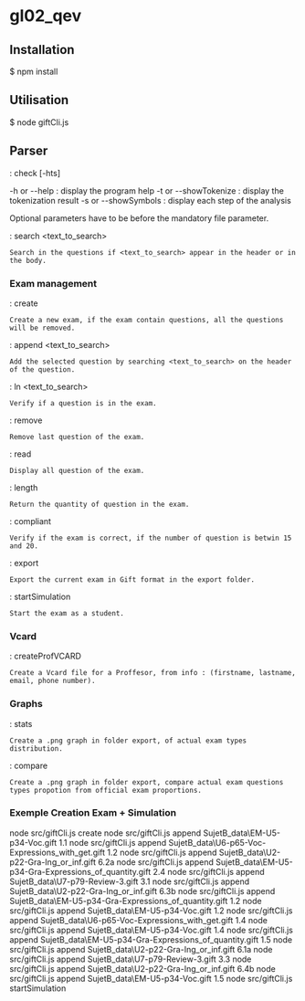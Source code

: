 # gl02_qev



## Installation

$ npm install

## Utilisation 

$ node giftCli.js <command>


## Parser ###

<command> : check <fileToParse> [-hts]

-h or --help 	:	 display the program help
-t or --showTokenize :	 display the tokenization result 
-s or --showSymbols :	 display each step of the analysis

Optional parameters have to be before the mandatory file parameter.


<command> : search <fileToParse> <text_to_search>

    Search in the questions if <text_to_search> appear in the header or in the body.


### Exam management ###

<command> : create

    Create a new exam, if the exam contain questions, all the questions will be removed.


<command> : append <fileToParse> <text_to_search>

    Add the selected question by searching <text_to_search> on the header of the question.


<command> : ln <fileToParse> <text_to_search>

    Verify if a question is in the exam.


<command> : remove

    Remove last question of the exam.


<command> : read

    Display all question of the exam.


<command> : length

    Return the quantity of question in the exam.


<command> : compliant

    Verify if the exam is correct, if the number of question is betwin 15 and 20.


<command> : export

    Export the current exam in Gift format in the export folder.

<command> : startSimulation

    Start the exam as a student.


### Vcard ###

<command> : createProfVCARD <firstName> <lastName> <email> <phoneNumber>

    Create a Vcard file for a Proffesor, from info : (firstname, lastname, email, phone number).


### Graphs ###

<command> : stats

    Create a .png graph in folder export, of actual exam types distribution.


<command> : compare

    Create a .png graph in folder export, compare actual exam questions types propotion from official exam proportions.


### Exemple Creation Exam + Simulation ###

node src/giftCli.js create
node src/giftCli.js append SujetB_data\EM-U5-p34-Voc.gift 1.1
node src/giftCli.js append SujetB_data\U6-p65-Voc-Expressions_with_get.gift 1.2
node src/giftCli.js append SujetB_data\U2-p22-Gra-Ing_or_inf.gift 6.2a
node src/giftCli.js append SujetB_data\EM-U5-p34-Gra-Expressions_of_quantity.gift 2.4
node src/giftCli.js append SujetB_data\U7-p79-Review-3.gift 3.1 
node src/giftCli.js append SujetB_data\U2-p22-Gra-Ing_or_inf.gift 6.3b
node src/giftCli.js append SujetB_data\EM-U5-p34-Gra-Expressions_of_quantity.gift 1.2
node src/giftCli.js append SujetB_data\EM-U5-p34-Voc.gift 1.2
node src/giftCli.js append SujetB_data\U6-p65-Voc-Expressions_with_get.gift 1.4
node src/giftCli.js append SujetB_data\EM-U5-p34-Voc.gift 1.4
node src/giftCli.js append SujetB_data\EM-U5-p34-Gra-Expressions_of_quantity.gift 1.5
node src/giftCli.js append SujetB_data\U2-p22-Gra-Ing_or_inf.gift 6.1a
node src/giftCli.js append SujetB_data\U7-p79-Review-3.gift 3.3
node src/giftCli.js append SujetB_data\U2-p22-Gra-Ing_or_inf.gift 6.4b
node src/giftCli.js append SujetB_data\EM-U5-p34-Voc.gift 1.5
node src/giftCli.js startSimulation